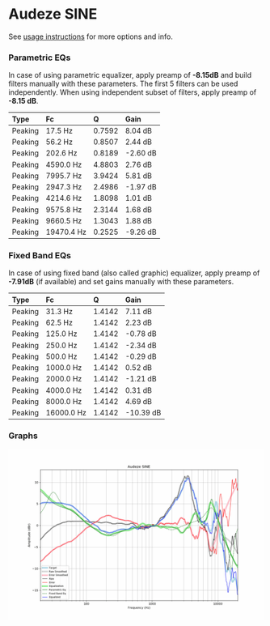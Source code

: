 # Audeze SINE
See [usage instructions](https://github.com/jaakkopasanen/AutoEq#usage) for more options and info.

### Parametric EQs
In case of using parametric equalizer, apply preamp of **-8.15dB** and build filters manually
with these parameters. The first 5 filters can be used independently.
When using independent subset of filters, apply preamp of **-8.15 dB**.

| Type    | Fc         |      Q | Gain     |
|:--------|:-----------|:-------|:---------|
| Peaking | 17.5 Hz    | 0.7592 | 8.04 dB  |
| Peaking | 56.2 Hz    | 0.8507 | 2.44 dB  |
| Peaking | 202.6 Hz   | 0.8189 | -2.60 dB |
| Peaking | 4590.0 Hz  | 4.8803 | 2.76 dB  |
| Peaking | 7995.7 Hz  | 3.9424 | 5.81 dB  |
| Peaking | 2947.3 Hz  | 2.4986 | -1.97 dB |
| Peaking | 4214.6 Hz  | 1.8098 | 1.01 dB  |
| Peaking | 9575.8 Hz  | 2.3144 | 1.68 dB  |
| Peaking | 9660.5 Hz  | 1.3043 | 1.88 dB  |
| Peaking | 19470.4 Hz | 0.2525 | -9.26 dB |

### Fixed Band EQs
In case of using fixed band (also called graphic) equalizer, apply preamp of **-7.91dB**
(if available) and set gains manually with these parameters.

| Type    | Fc         |      Q | Gain      |
|:--------|:-----------|:-------|:----------|
| Peaking | 31.3 Hz    | 1.4142 | 7.11 dB   |
| Peaking | 62.5 Hz    | 1.4142 | 2.23 dB   |
| Peaking | 125.0 Hz   | 1.4142 | -0.78 dB  |
| Peaking | 250.0 Hz   | 1.4142 | -2.34 dB  |
| Peaking | 500.0 Hz   | 1.4142 | -0.29 dB  |
| Peaking | 1000.0 Hz  | 1.4142 | 0.52 dB   |
| Peaking | 2000.0 Hz  | 1.4142 | -1.21 dB  |
| Peaking | 4000.0 Hz  | 1.4142 | 0.31 dB   |
| Peaking | 8000.0 Hz  | 1.4142 | 4.69 dB   |
| Peaking | 16000.0 Hz | 1.4142 | -10.39 dB |

### Graphs
![](./Audeze%20SINE.png)